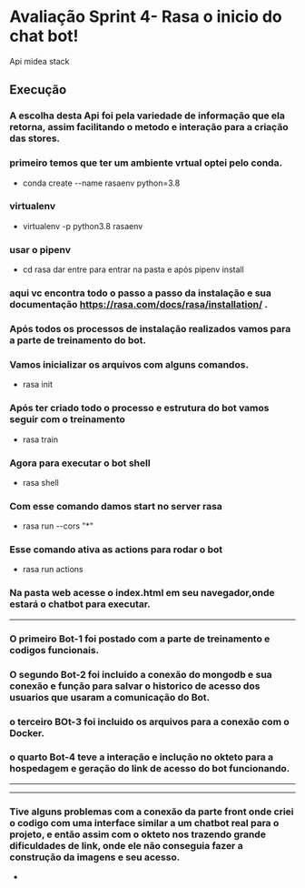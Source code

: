# Avaliação Sprint 4- Rasa o inicio do chat bot!

Api midea stack

## Execução

### A escolha desta Api foi pela variedade de informação que ela retorna, assim facilitando o metodo e interação para a criação das stores.

### primeiro temos que ter um ambiente vrtual optei pelo conda.

- conda create --name rasaenv python=3.8

### virtualenv

- virtualenv -p python3.8 rasaenv

### usar o pipenv

- cd rasa dar entre para entrar na pasta e após pipenv install

### aqui vc encontra todo o passo a passo da instalação e sua documentação https://rasa.com/docs/rasa/installation/ .

### Após todos os processos de instalação realizados vamos para a parte de treinamento do bot.

### Vamos inicializar os arquivos com alguns comandos.

- rasa init

### Após ter criado todo o processo e estrutura do bot vamos seguir com o treinamento

- rasa train

### Agora para executar o bot shell

- rasa shell

### Com esse comando damos start no server rasa

- rasa run --cors "*"

### Esse comando ativa as actions para rodar o bot

- rasa run actions

### Na pasta web acesse o index.html em seu navegador,onde estará o chatbot para executar.

---

### O primeiro Bot-1 foi postado com a parte de treinamento e codigos funcionais.


### O segundo Bot-2 foi incluido a conexão do mongodb e sua conexão e função para salvar o historico de acesso dos usuarios que usaram a comunicação do Bot.


### o terceiro BOt-3 foi incluido os arquivos para a conexão com o Docker.


### o quarto Bot-4 teve a interação e inclução no okteto para a hospedagem e geração do link de acesso do bot funcionando.





---
---
### Tive alguns problemas com a conexão da parte front onde criei o codigo com uma interface similar a um chatbot real para o projeto, e então assim com o okteto nos trazendo grande dificuldades de link, onde ele não conseguia fazer a construção da imagens e seu acesso.
- 